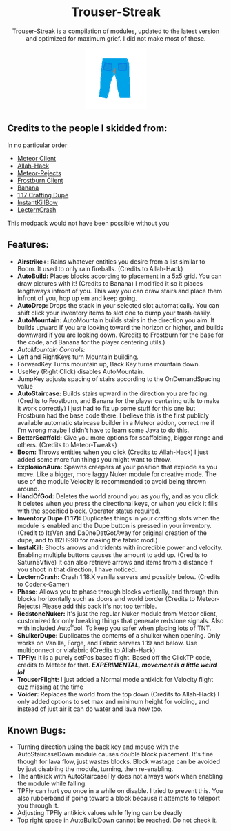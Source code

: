 <div align="center">
  <h1>Trouser-Streak</h1>
    <p>Trouser-Streak is a compilation of modules, updated to the latest version and optimized for maximum grief. I did not make most of these.</p>
  <img src="src/main/resources/assets/icon/icon.png" alt="Trouser-Streak Logo" width="28%"/>
</div>  

## Credits to the people I skidded from:
In no particular order
- [Meteor Client](https://github.com/meteordevelopment/meteor-client)
- [Allah-Hack](https://github.com/TaxEvasiqn/allah-hack)
- [Meteor-Rejects](https://github.com/AntiCope/meteor-rejects)
- [Frostburn Client](https://github.com/evaan/FrostBurn)
- [Banana](https://github.com/Bennooo/banana-for-everyone)
- [1.17 Crafting Dupe](https://github.com/B2H990/NUMA-117-Crafting-Dupe/)
- [InstantKillBow](https://github.com/Saturn5Vfive/InstantKillBow)
- [LecternCrash](https://github.com/Coderx-Gamer/lectern-crash)

 <div align="left">
    <p>This modpack would not have been possible without you
 </p>

## Features:
- **Airstrike+:** Rains whatever entities you desire from a list similar to Boom. It used to only rain fireballs. (Credits to Allah-Hack) 
- **AutoBuild:** Places blocks according to placement in a 5x5 grid. You can draw pictures with it! (Credits to Banana) I modified it so it places lengthways infront of you. This way you can draw stairs and place them infront of you, hop up em and keep going.
- **AutoDrop:** Drops the stack in your selected slot automatically. You can shift click your inventory items to slot one to dump your trash easily.
- **AutoMountain:** AutoMountain builds stairs in the direction you aim. It builds upward if you are looking toward the horizon or higher, and builds downward if you are looking down. (Credits to Frostburn for the base for the code, and Banana for the player centering utils.)
- *AutoMountain Controls:* 
- Left and RightKeys turn Mountain building.
- ForwardKey Turns mountain up, Back Key turns mountain down.
- UseKey (Right Click) disables AutoMountain.
- JumpKey adjusts spacing of stairs according to the OnDemandSpacing value 
- **AutoStaircase:** Builds stairs upward in the direction you are facing. (Credits to Frostburn, and Banana for the player centering utils to make it work correctly) I just had to fix up some stuff for this one but Frostburn had the base code there. I believe this is the first publicly available automatic staircase builder in a Meteor addon, correct me if I'm wrong maybe I didn't have to learn some Java to do this.
- **BetterScaffold:** Give you more options for scaffolding, bigger range and others. (Credits to Meteor-Tweaks)
- **Boom:** Throws entities when you click (Credits to Allah-Hack) I just added some more fun things you might want to throw.
- **ExplosionAura:** Spawns creepers at your position that explode as you move. Like a bigger, more laggy Nuker module for creative mode. The use of the module Velocity is recommended to avoid being thrown around.
- **HandOfGod:** Deletes the world around you as you fly, and as you click. It deletes when you press the directional keys, or when you click it fills with the specified block. Operator status required.
- **Inventory Dupe (1.17):** Duplicates things in your crafting slots when the module is enabled and the Dupe button is pressed in your inventory. (Credit to ItsVen and Da0neDatGotAway for original creation of the dupe, and to B2H990 for making the fabric mod.)
- **InstaKill:** Shoots arrows and tridents with incredible power and velocity. Enabling multiple buttons causes the amount to add up. (Credits to Saturn5Vfive)
It can also retrieve arrows and items from a distance if you shoot in that direction, I have noticed.
- **LecternCrash:** Crash 1.18.X vanilla servers and possibly below. (Credits to Coderx-Gamer)
- **Phase:** Allows you to phase through blocks vertically, and through thin blocks horizontally such as doors and world border (Credits to Meteor-Rejects) Please add this back it's not too terrible.
- **RedstoneNuker:** It's just the regular Nuker module from Meteor client, customized for only breaking things that generate redstone signals. Also with included AutoTool. To keep you safer when placing lots of TNT.
- **ShulkerDupe:** Duplicates the contents of a shulker when opening. Only works on Vanilla, Forge, and Fabric servers 1.19 and below. Use multiconnect or viafabric (Credits to Allah-Hack)
- **TPFly:** It is a purely setPos based flight. Based off the ClickTP code, credits to Meteor for that. ***EXPERIMENTAL, movement is a little weird lol***
- **TrouserFlight:** I just added a Normal mode antikick for Velocity flight cuz missing at the time
- **Voider:** Replaces the world from the top down (Credits to Allah-Hack) I only added options to set max and minimum height for voiding, and instead of just air it can do water and lava now too.

## Known Bugs:
- Turning direction using the back key and mouse with the AutoStaircaseDown module causes double block placement. It's fine though for lava flow, just wastes blocks. Block wastage can be avoided by just disabling the module, turning, then re-enabling.
- The antikick with AutoStaircaseFly does not always work when enabling the module while falling.
- TPFly can hurt you once in a while on disable. I tried to prevent this. You also rubberband if going toward a block because it attempts to teleport you through it.
- Adjusting  TPFly antikick values while flying can be deadly
- Top right space in AutoBuildDown cannot be reached. Do not check it.